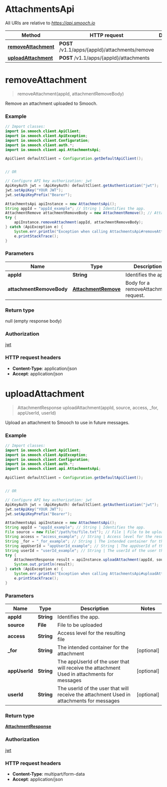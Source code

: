 # AttachmentsApi

All URIs are relative to *https://api.smooch.io*

Method | HTTP request | Description
------------- | ------------- | -------------
[**removeAttachment**](AttachmentsApi.md#removeAttachment) | **POST** /v1.1/apps/{appId}/attachments/remove | 
[**uploadAttachment**](AttachmentsApi.md#uploadAttachment) | **POST** /v1.1/apps/{appId}/attachments | 


<a name="removeAttachment"></a>
# **removeAttachment**
> removeAttachment(appId, attachmentRemoveBody)



Remove an attachment uploaded to Smooch.

### Example
```java
// Import classes:
import io.smooch.client.ApiClient;
import io.smooch.client.ApiException;
import io.smooch.client.Configuration;
import io.smooch.client.auth.*;
import io.smooch.client.api.AttachmentsApi;

ApiClient defaultClient = Configuration.getDefaultApiClient();


// OR

// Configure API key authorization: jwt
ApiKeyAuth jwt = (ApiKeyAuth) defaultClient.getAuthentication("jwt");
jwt.setApiKey("YOUR JWT");
jwt.setApiKeyPrefix("Bearer");

AttachmentsApi apiInstance = new AttachmentsApi();
String appId = "appId_example"; // String | Identifies the app.
AttachmentRemove attachmentRemoveBody = new AttachmentRemove(); // AttachmentRemove | Body for a removeAttachment request. 
try {
    apiInstance.removeAttachment(appId, attachmentRemoveBody);
} catch (ApiException e) {
    System.err.println("Exception when calling AttachmentsApi#removeAttachment");
    e.printStackTrace();
}
```

### Parameters

Name | Type | Description  | Notes
------------- | ------------- | ------------- | -------------
 **appId** | **String**| Identifies the app. |
 **attachmentRemoveBody** | [**AttachmentRemove**](AttachmentRemove.md)| Body for a removeAttachment request.  |

### Return type

null (empty response body)

### Authorization

[jwt](../README.md#jwt)

### HTTP request headers

 - **Content-Type**: application/json
 - **Accept**: application/json

<a name="uploadAttachment"></a>
# **uploadAttachment**
> AttachmentResponse uploadAttachment(appId, source, access, _for, appUserId, userId)



Upload an attachment to Smooch to use in future messages.

### Example
```java
// Import classes:
import io.smooch.client.ApiClient;
import io.smooch.client.ApiException;
import io.smooch.client.Configuration;
import io.smooch.client.auth.*;
import io.smooch.client.api.AttachmentsApi;

ApiClient defaultClient = Configuration.getDefaultApiClient();


// OR

// Configure API key authorization: jwt
ApiKeyAuth jwt = (ApiKeyAuth) defaultClient.getAuthentication("jwt");
jwt.setApiKey("YOUR JWT");
jwt.setApiKeyPrefix("Bearer");

AttachmentsApi apiInstance = new AttachmentsApi();
String appId = "appId_example"; // String | Identifies the app.
File source = new File("/path/to/file.txt"); // File | File to be uploaded
String access = "access_example"; // String | Access level for the resulting file
String _for = "_for_example"; // String | The intended container for the attachment
String appUserId = "appUserId_example"; // String | The appUserId of the user that will receive the attachment Used in attachments for messages 
String userId = "userId_example"; // String | The userId of the user that will receive the attachment Used in attachments for messages 
try {
    AttachmentResponse result = apiInstance.uploadAttachment(appId, source, access, _for, appUserId, userId);
    System.out.println(result);
} catch (ApiException e) {
    System.err.println("Exception when calling AttachmentsApi#uploadAttachment");
    e.printStackTrace();
}
```

### Parameters

Name | Type | Description  | Notes
------------- | ------------- | ------------- | -------------
 **appId** | **String**| Identifies the app. |
 **source** | **File**| File to be uploaded |
 **access** | **String**| Access level for the resulting file |
 **_for** | **String**| The intended container for the attachment | [optional]
 **appUserId** | **String**| The appUserId of the user that will receive the attachment Used in attachments for messages  | [optional]
 **userId** | **String**| The userId of the user that will receive the attachment Used in attachments for messages  | [optional]

### Return type

[**AttachmentResponse**](AttachmentResponse.md)

### Authorization

[jwt](../README.md#jwt)

### HTTP request headers

 - **Content-Type**: multipart/form-data
 - **Accept**: application/json

